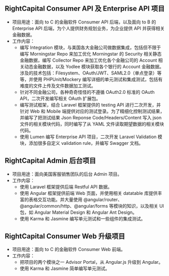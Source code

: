 ## RightCapital Consumer API 及 Enterprise API 项目

* 项目用途：面向 to C 的金融软件 Consumer API 后端，以及面向 to B 的 Enterprise API 后端，为个人提供财务规划业务，为企业提供 API 并获得相关金融数据。
* 工作内容：
  * 编写 Integration 模块，与美国各大金融公司做数据集成，包括但不限于编写 Morningstar Repo 来加工优化 Morningstar 的 Security 相关静态金融数据，编写 Collector Repo 来加工优化各个金融公司的 Account 相关动态金融数据，以及 Yodlee 模块获取各个银行的 Account 金融数据。涉及的技术包括：Filesystem、OAuth/JWT、SAML2.0（单点登录）等等，并使用 PHPUnit/Mockery 编写详细的单元测试和集成测试，包括有难度的文件上传及文件数据加工测试。
  * 针对不同金融公司，各种奇奇怪怪的不遵循 OAuth2.0 标准的 OAuth API，二次开发编写相关 OAuth 扩展包。
  * 编写测试框架，结合 Laravel 框架提供的 testing API 进行二次开发，并针对 Web 和 Mobile 端提供对应的测试登录。为了精细化控制测试结果，并编写了把测试结果 Json Reponse Code/Headers/Content 写入 json 文件的相关模块代码，同时编写了从 YAML 文件读取期望数据的相关模块代码。
  * 使用 Lumen 编写 Enterprise API 项目，二次开发 Laravel Validation 模块，添加很多自定义 validation rule，并编写 Swagger 文档。

## RightCapital Admin 后台项目

* 项目用途：面向美国客服销售团队的后台 Admin 项目。
* 工作内容：
  * 使用 Laravel 框架提供后端 Restful API 数据。
  * 使用 Angular 框架提供前端 Web 页面，并使用相关 datatable 库提供丰富的表格交互功能。并大量使用 @angular/router、@angular/common/http、@angular/forms 等模块的知识，以及相关 UI 包，如 Angular Material Design 和 Angular Ant Design。
  * 使用 Karma 和 Jasmine 编写单元测试和一些组件的集成测试。

## RightCapital Consumer Web 升级项目

* 项目用途：面向 to C 的金融软件 Consumer Web 前端。
* 工作内容：
  * 把项目的两个模块之一 Advisor Portal，从 Angular.js 升级到 Angular。
  * 使用 Karma 和 Jasmine 简单编写单元测试。